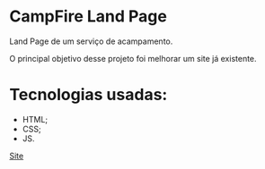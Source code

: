 # CampFire Land Page
Land Page de um serviço de acampamento.

O principal objetivo desse projeto foi melhorar um site já existente.

# Tecnologias usadas:
* HTML;
* CSS;
* JS.

<a href="https://camp-land-page.vercel.app/">Site</a>
